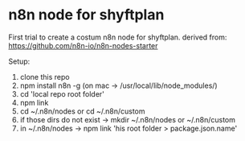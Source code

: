 # n8n node for shyftplan

First trial to create a costum n8n node for shyftplan.
derived from: https://github.com/n8n-io/n8n-nodes-starter

Setup:

1. clone this repo
2. npm install n8n -g (on mac -> /usr/local/lib/node_modules/)
3. cd 'local repo root folder'
4. npm link
5. cd ~/.n8n/nodes or cd ~/.n8n/custom
6. if those dirs do not exist -> mkdir ~/.n8n/nodes or ~/.n8n/custom
7. in ~/.n8n/nodes -> npm link 'his root folder > package.json.name'
